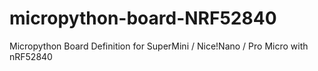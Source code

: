 # micropython-board-NRF52840
Micropython Board Definition for SuperMini / Nice!Nano / Pro Micro with nRF52840
